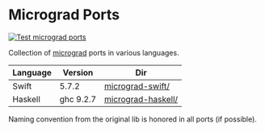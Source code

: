 # Micrograd Ports

[![Test micrograd ports](https://github.com/dvdblk/micrograd-ports/actions/workflows/test-micrograd-ports.yaml/badge.svg)](https://github.com/dvdblk/micrograd-ports/actions/workflows/test-micrograd-ports.yaml)

Collection of [micrograd](https://github.com/karpathy/micrograd) ports in various languages.

| Language | Version | Dir |
|---|---|---|
| Swift | 5.7.2 | [micrograd-swift/](micrograd-swift/) |
| Haskell | ghc 9.2.7 | [micrograd-haskell/](micrograd-haskell/)|

Naming convention from the original lib is honored in all ports (if possible).
